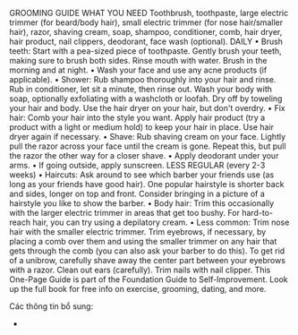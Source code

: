 
GROOMING GUIDE
WHAT YOU NEED
Toothbrush, toothpaste, large electric trimmer (for beard/body hair), small electric trimmer (for nose hair/smaller hair), razor, shaving cream, soap, shampoo, conditioner, comb, hair dryer, hair product, nail clippers, deodorant, face wash (optional).
DAILY
• Brush teeth: Start with a pea-sized piece of toothpaste. Gently brush your teeth, making sure to brush both sides. Rinse mouth with water. Brush in the morning and at night.
• Wash your face and use any acne products (if applicable).
• Shower: Rub shampoo thoroughly into your hair and rinse. Rub in conditioner, let sit a minute, then rinse out. Wash your body with soap, optionally exfoliating with a washcloth or loofah. Dry off by toweling your hair and body. Use the hair dryer on your hair, but don't overdry.
• Fix hair: Comb your hair into the style you want. Apply hair product (try a product with a light or medium hold) to keep your hair in place. Use hair dryer again if necessary.
• Shave: Rub shaving cream on your face. Lightly pull the razor across your face until the cream is gone. Repeat this, but pull the razor the other way for a closer shave.
• Apply deodorant under your arms.
• If going outside, apply sunscreen.
LESS REGULAR (every 2-3 weeks)
• Haircuts: Ask around to see which barber your friends use (as long as your friends have good hair). One popular hairstyle is shorter back and sides, longer on top and front. Consider bringing in a picture of a hairstyle you like to show the barber.
• Body hair: Trim this occasionally with the larger electric trimmer in areas that get too bushy. For hard-to-reach hair, you can try using a depilatory cream.
• Less common: Trim nose hair with the smaller electric trimmer. Trim eyebrows, if necessary, by placing a comb over them and using the smaller trimmer on any hair that gets through the comb (you can also ask your barber to do this). To get rid of a unibrow, carefully shave away the center part between your eyebrows with a razor. Clean out ears (carefully). Trim nails with nail clipper.
This One-Page Guide is part of the Foundation Guide to Self-Improvement. Look up the full book for free info on exercise, grooming, dating, and more.

Các thông tin bổ sung:

- [](https://joman.vn/grooming-la-gi-nam-gioi-nen-grooming-nhu-the-nao)